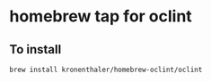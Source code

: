 # homebrew tap for oclint

## To install

```
brew install kronenthaler/homebrew-oclint/oclint
```

